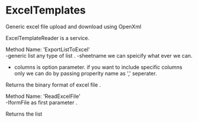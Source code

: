 # ExcelTemplates
Generic excel file upload and download using OpenXml

ExcelTemplateReader is a service.

Method Name: 'ExportListToExcel'  
 -generic list<T> any type of list . 
 -sheetname we can speicify what ever we can. 
 - columns is option parameter. if you want to include specific columns only we can do by passing properity name as ',' seperater.
  
Returns the binary format of excel file .

Method Name:  'ReadExcelFile'  
 -IformFile as first parameter  . 
   
Returns the list<T> 

